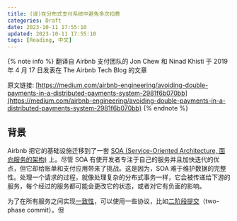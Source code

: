 ```yaml
---
title: (译)在分布式支付系统中避免多次扣费
categories: Draft
date: 2023-10-11 17:55:10
updated: 2023-10-11 17:55:10
tags: [Reading, 中文]
---
```


{% note info %}
翻译自 Airbnb 支付团队的 Jon Chew 和 Ninad Khisti 于 2019 年 4 月 17 日发表在 The Airbnb Tech Blog 的文章
<!-- more -->
原文链接: [https://medium.com/airbnb-engineering/avoiding-double-payments-in-a-distributed-payments-system-2981f6b070bb](https://medium.com/airbnb-engineering/avoiding-double-payments-in-a-distributed-payments-system-2981f6b070bb)
{% endnote %}

## 背景

Airbnb 把它的基础设施迁移到了一套 [SOA (Service-Oriented Architecture, 面向服务的架构)](https://medium.com/airbnb-engineering/building-services-at-airbnb-part-2-142be1c5d506) 上。尽管 SOA 有使开发者专注于自己的服务并且加快迭代的优点，但它却给账单和支付应用带来了挑战。这是因为，SOA 难于维护数据的完整性。处理一个请求的过程，就像处理复杂的分布式事务一样，它会被传递给下游的服务，每个经过的服务都可能会更改它的状态，或者对它有负面的影响。

为了在所有服务之间实现[一致性](https://zh.wikipedia.org/wiki/%E4%B8%80%E8%87%B4%E6%80%A7_(%E6%95%B0%E6%8D%AE%E5%BA%93))，可以使用一些协议，比如[二阶段提交](https://zh.wikipedia.org/zh-cn/%E4%BA%8C%E9%98%B6%E6%AE%B5%E6%8F%90%E4%BA%A4#:~:text=%E4%BA%8C%E9%98%B6%E6%AE%B5%E6%8F%90%E4%BA%A4%EF%BC%88%E8%8B%B1%E8%AF%AD%EF%BC%9ATwo,%E4%B8%80%E7%A7%8D%E5%8D%8F%E8%AE%AE%EF%BC%88Protocol%EF%BC%89%E3%80%82)（two-phase commit）。但
